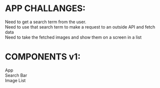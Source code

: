 # APP CHALLANGES:  <br />

Need to get a search term from the user.  <br />
Need to use that search term to make a request to an outside API and fetch data  <br />
Need to take the fetched images and show them on a screen in a list  <br />

# COMPONENTS v1:  <br />
App  <br />
Search Bar  <br />
Image List  <br />
